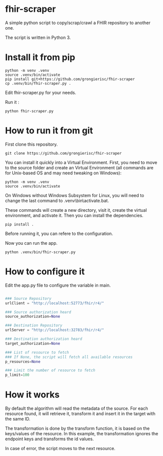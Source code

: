 # fhir-scraper
A simple python script to copy/scrap/crawl a FHIR repository to another one.

The script is written in Python 3.

# Install it from pip

```shell
python -m venv .venv
source .venv/bin/activate
pip install git+https://github.com/grongierisc/fhir-scraper
cp .venv/bin/fhir-scraper.py .
```

Edit fhir-scraper.py for your needs.

Run it :

```
python fhir-scraper.py 
```

# How to run it from git

First clone this repository.

```shell
git clone https://github.com/grongierisc/fhir-scraper
```

You can install it quickly into a Virtual Environment. First, you need to move to the source folder and create an Virtual Environment (all commands are for Unix-based OS and may need tweaking on Windows):

```shell
python -m venv .venv
source .venv/bin/activate
```

On Windows without Windows Subsystem for Linux, you will need to change the last command to .venv\bin\activate.bat.

These commands will create a new directory, visit it, create the virtual environment, and activate it. Then you can install the dependencies.

```shell
pip install .
```

Before running it, you can refere to the configuration.

Now you can run the app.

```shell
python .venv/bin/fhir-scraper.py
```

# How to configure it

Edit the app.py file to configure the variable in main.

```python

### Source Repository
urlClient = "http://localhost:52773/fhir/r4/"

### Source authorization heard
source_authorization=None

### Destination Repository
urlServer = "http://localhost:32783/fhir/r4/"

### Destination authorization heard
target_authorization=None

### List of resource to fetch
### If None, the script will fetch all available resources 
p_resources=None

### Limit the number of resource to fetch
p_limit=100

```
# How it works

By default the algorithm will read the metadata of the source. 
For each resource found, it will retrieve it, transform it and insert it in the target with the same ID.

The transformation is done by the transform function, it is based on the keys/values of the resource. In this example, the transformation ignores the endpoint keys and transforms the id values.

In case of error, the script moves to the next resource.
